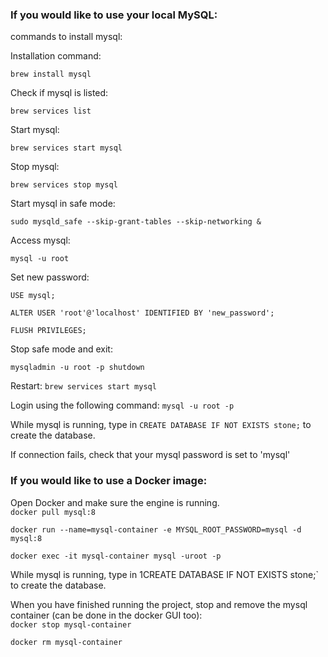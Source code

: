 ### If you would like to use your local MySQL:
commands to install mysql:

Installation command:

`brew install mysql`

Check if mysql is listed:

`brew services list`   

Start mysql:

`brew services start mysql`

Stop mysql:

`brew services stop mysql`

Start mysql in safe mode:

`sudo mysqld_safe --skip-grant-tables --skip-networking &`

Access mysql:

`mysql -u root`

Set new password:

`USE mysql;`

`ALTER USER 'root'@'localhost' IDENTIFIED BY 'new_password';`

`FLUSH PRIVILEGES;`

Stop safe mode and exit:

`mysqladmin -u root -p shutdown`

Restart:
`brew services start mysql`

Login using the following command:
`mysql -u root -p`  

While mysql is running, type in `CREATE DATABASE IF NOT EXISTS stone;` to create the database.  

If connection fails, check that your mysql password is set to 'mysql'  


### If you would like to use a Docker image:  
Open Docker and make sure the engine is running.  
`docker pull mysql:8` 

`docker run --name=mysql-container -e MYSQL_ROOT_PASSWORD=mysql -d mysql:8`

`docker exec -it mysql-container mysql -uroot -p`  

While mysql is running, type in 1CREATE DATABASE IF NOT EXISTS stone;` to create the database.   


When you have finished running the project, stop and remove the mysql container (can be done in the docker GUI too):  
`docker stop mysql-container`  

`docker rm mysql-container`  
